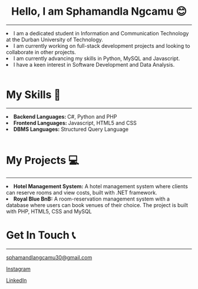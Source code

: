 <body>
    <h1 style="text-align: center;">Hello, I am Sphamandla Ngcamu &#128522; </h1><hr>
    <li>I am a dedicated student in Information and Communication Technology at the Durban University of Technology.</li> 
    <li>I am currently working on full-stack development projects and looking to collaborate in other projects.</li>
    <li>I am currently advancing my skills in Python, MySQL and Javascript.</li>
    <li>I have a keen interest in Software Development and Data Analysis.</li><br>
    <h1>My Skills &#129302;</h1><hr>
    <li><strong>Backend Languages: </strong> C#, Python and PHP</li> 
    <li><strong>Frontend Languages: </strong> Javascript, HTML5 and CSS</li>
    <li><strong>DBMS Languages: </strong> Structured Query Language</li><br>
    <h1>My Projects &#128187;</h1><hr>
    <li><strong>Hotel Management System:</strong> A hotel management system where clients can reserve rooms and view costs, built with .NET framework.</li> 
    <li><strong>Royal Blue BnB:</strong> A room-reservation management system with a database where users can book venues of their choice. The project is built with PHP, HTML5, CSS and     MySQL</li>
    <h1>Get In Touch &#128222;</h1><hr>
    <p><a href="mailto:sphamandlangcamu30@gmail.com">sphamandlangcamu30@gmail.com</a></p>
    <p><a href="https://www.instagram.com/cpharh_mlotshwa30/">Instagram</a></p>
    <p><a href="https://www.linkedin.com/in/sphamandla-ngcamu-10ba53302/">LinkedIn</a></p>
</body>
